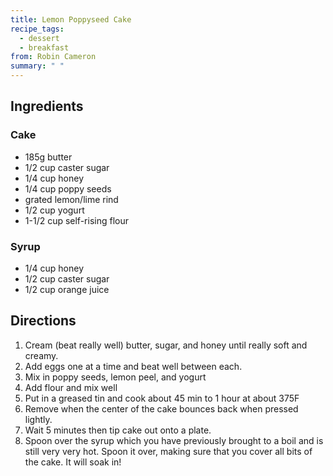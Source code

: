 ```yaml
---
title: Lemon Poppyseed Cake
recipe_tags:
  - dessert
  - breakfast
from: Robin Cameron
summary: " "
---
```

## Ingredients

### Cake

-   185g butter
-   1/2 cup caster sugar
-   1/4 cup honey
-   1/4 cup poppy seeds
-   grated lemon/lime rind
-   1/2 cup yogurt
-   1-1/2 cup self-rising flour

### Syrup

-   1/4 cup honey
-   1/2 cup caster sugar
-   1/2 cup orange juice

## Directions

1.  Cream (beat really well) butter, sugar, and honey until really soft and creamy.
2.  Add eggs one at a time and beat well between each.
3.  Mix in poppy seeds, lemon peel, and yogurt
4.  Add flour and mix well
5.  Put in a greased tin and cook about 45 min to 1 hour at about 375F
6.  Remove when the center of the cake bounces back when pressed lightly.
7.  Wait 5 minutes then tip cake out onto a plate.
8.  Spoon over the syrup which you have previously brought to a boil and is still very very hot. Spoon it over, making sure that you cover all bits of the cake. It will soak in!
